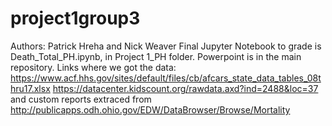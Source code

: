 # project1group3
Authors: Patrick Hreha and Nick Weaver
Final Jupyter Notebook to grade is Death_Total_PH.ipynb, in Project 1_PH folder.
Powerpoint is in the main repository.
Links where we got the data:
https://www.acf.hhs.gov/sites/default/files/cb/afcars_state_data_tables_08thru17.xlsx
https://datacenter.kidscount.org/rawdata.axd?ind=2488&loc=37
and custom reports extraced from http://publicapps.odh.ohio.gov/EDW/DataBrowser/Browse/Mortality
